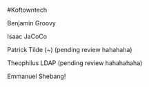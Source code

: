 #Koftowntech

Benjamin Groovy 

Isaac JaCoCo

Patrick Tilde (~) (pending review hahahaha)

Theophilus LDAP (pending review hahahahaha)

Emmanuel Shebang!
